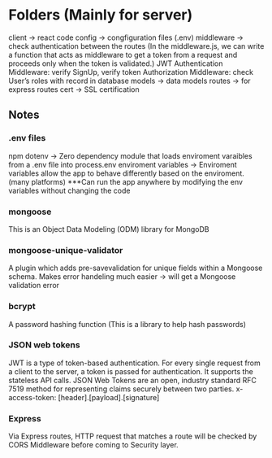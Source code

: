 # Folders (Mainly for server)
client -> react code
config -> congfiguration files (.env)
middleware -> check authentication between the routes (In the middleware.js, we can write a function that acts as     middleware to get a token from a request and proceeds only when the token is validated.)
        JWT Authentication Middleware: verify SignUp, verify token
    Authorization Middleware: check User’s roles with record in database
models -> data models
routes -> for express routes
cert -> SSL certification

## Notes

### .env files
npm dotenv -> Zero dependency module that loads enviroment varaibles from a .env file into process.env
enviroment variables -> Enviroment variables allow the app to behave differently based on the enviroment. (many platforms)
***Can run the app anywhere by modifying the env variables without changing the code

### mongoose
This is an Object Data Modeling (ODM) library for MongoDB

### mongoose-unique-validator
A plugin which adds pre-savevalidation for unique fields within a Mongoose schema.
Makes error handeling much easier -> will get a Mongoose validation error

### bcrypt
A password hashing function
(This is a library to help hash passwords)

### JSON web tokens
JWT is a type of token-based authentication. For every single request from a client to the server, a token is passed for authentication. It supports the stateless API calls.
JSON Web Tokens are an open, industry standard RFC 7519 method for representing claims securely between two parties.
x-access-token: [header].[payload].[signature]

### Express
Via Express routes, HTTP request that matches a route will be checked by CORS Middleware before coming to Security layer.

